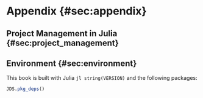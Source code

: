 # Appendix {#sec:appendix}

## Project Management in Julia {#sec:project_management}

## Environment {#sec:environment}

This book is built with Julia `jl string(VERSION)` and the following packages:

```jl
JDS.pkg_deps()
```
